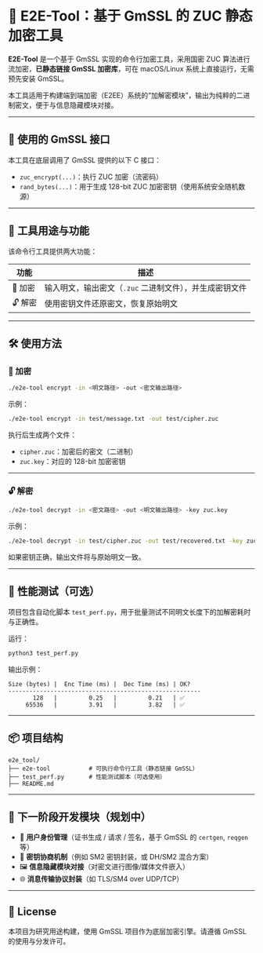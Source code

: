 # 🔐 E2E-Tool：基于 GmSSL 的 ZUC 静态加密工具

**E2E-Tool** 是一个基于 GmSSL 实现的命令行加密工具，采用国密 ZUC 算法进行流加密，**已静态链接 GmSSL 加密库**，可在 macOS/Linux 系统上直接运行，无需预先安装 GmSSL。

本工具适用于构建端到端加密（E2EE）系统的“加解密模块”，输出为纯粹的二进制密文，便于与信息隐藏模块对接。

---

## 🔧 使用的 GmSSL 接口

本工具在底层调用了 GmSSL 提供的以下 C 接口：

- `zuc_encrypt(...)`：执行 ZUC 加密（流密码）
- `rand_bytes(...)`：用于生成 128-bit ZUC 加密密钥（使用系统安全随机数源）

---

## 🚀 工具用途与功能

该命令行工具提供两大功能：

| 功能 | 描述 |
|------|------|
| 🔐 加密 | 输入明文，输出密文（`.zuc` 二进制文件），并生成密钥文件 |
| 🔓 解密 | 使用密钥文件还原密文，恢复原始明文 |

---

## 🛠️ 使用方法

### 🔐 加密

```bash
./e2e-tool encrypt -in <明文路径> -out <密文输出路径>
````

示例：

```bash
./e2e-tool encrypt -in test/message.txt -out test/cipher.zuc
```

执行后生成两个文件：

* `cipher.zuc`：加密后的密文（二进制）
* `zuc.key`：对应的 128-bit 加密密钥

---

### 🔓 解密

```bash
./e2e-tool decrypt -in <密文路径> -out <明文输出路径> -key zuc.key
```

示例：

```bash
./e2e-tool decrypt -in test/cipher.zuc -out test/recovered.txt -key zuc.key
```

如果密钥正确，输出文件将与原始明文一致。

---

## 🧪 性能测试（可选）

项目包含自动化脚本 `test_perf.py`，用于批量测试不同明文长度下的加解密耗时与正确性。

运行：

```bash
python3 test_perf.py
```

输出示例：

```
Size (bytes) |  Enc Time (ms) |  Dec Time (ms) | OK?
-------------------------------------------------------
       128   |         0.25   |         0.21   | ✅
     65536   |         3.91   |         3.82   | ✅
```

---

## 📦 项目结构

```text
e2e_tool/
├── e2e-tool           # 可执行命令行工具（静态链接 GmSSL）
├── test_perf.py       # 性能测试脚本（可选使用）
├── README.md
```

---

## 🔭 下一阶段开发模块（规划中）

* 🧾 **用户身份管理**（证书生成 / 请求 / 签名，基于 GmSSL 的 `certgen`, `reqgen` 等）
* 🔐 **密钥协商机制**（例如 SM2 密钥封装，或 DH/SM2 混合方案）
* 🖼️ **信息隐藏模块对接**（对密文进行图像/媒体文件嵌入）
* 🌐 **消息传输协议封装**（如 TLS/SM4 over UDP/TCP）

---

## 📜 License

本项目为研究用途构建，使用 GmSSL 项目作为底层加密引擎。请遵循 GmSSL 的使用与分发许可。

